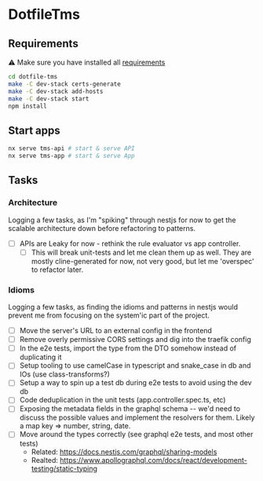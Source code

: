 # DotfileTms

## Requirements

⚠️ Make sure you have installed all [requirements](./docs/requirements.md)

```bash
cd dotfile-tms
make -C dev-stack certs-generate
make -C dev-stack add-hosts
make -C dev-stack start
npm install
```

## Start apps

```bash
nx serve tms-api # start & serve API
nx serve tms-app # start & serve App
```

## Tasks

### Architecture

Logging a few tasks, as I'm "spiking" through nestjs for now to get the scalable architecture down before refactoring to patterns.

- [ ] APIs are Leaky for now - rethink the rule evaluator vs app controller.
  - [ ] This will break unit-tests and let me clean them up as well. They are mostly cline-generated for now, not very good, but let me 'overspec' to refactor later.

### Idioms

Logging a few tasks, as finding the idioms and patterns in nestjs would prevent me from focusing on the system'ic part of the project.

- [ ] Move the server's URL to an external config in the frontend
- [ ] Remove overly permissive CORS settings and dig into the traefik config
- [ ] In the e2e tests, import the type from the DTO somehow instead of duplicating it
- [ ] Setup tooling to use camelCase in typescript and snake_case in db and IOs (use class-transforms?)
- [ ] Setup a way to spin up a test db during e2e tests to avoid using the dev db
- [ ] Code deduplication in the unit tests (app.controller.spec.ts, etc)
- [ ] Exposing the metadata fields in the graphql schema -- we'd need to discuss the possible values and implement the resolvers for them. Likely a map key => number, string, date.
- [ ] Move around the types correctly (see graphql e2e tests, and most other tests)
  - Related: https://docs.nestjs.com/graphql/sharing-models
  - Realted: https://www.apollographql.com/docs/react/development-testing/static-typing

